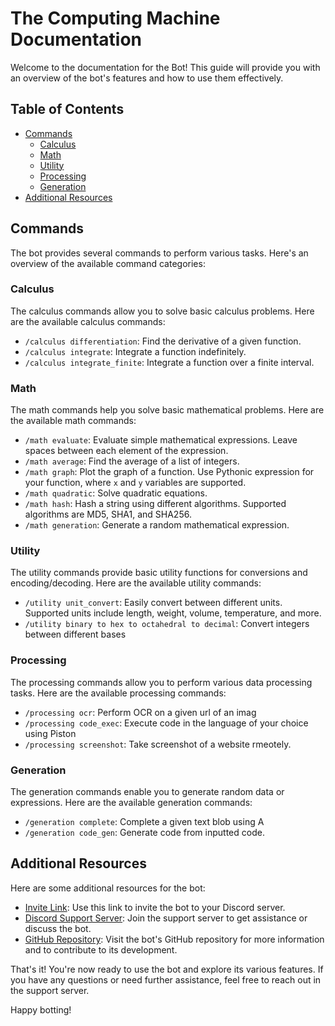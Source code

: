 # The Computing Machine Documentation

Welcome to the documentation for the Bot! This guide will provide you with an overview of the bot's features and how to use them effectively.

## Table of Contents
- [Commands](#commands)
  - [Calculus](#calculus)
  - [Math](#math)
  - [Utility](#utility)
  - [Processing](#processing)
  - [Generation](#generation)
- [Additional Resources](#additional-resources)

## Commands

The bot provides several commands to perform various tasks. Here's an overview of the available command categories:

### Calculus

The calculus commands allow you to solve basic calculus problems. Here are the available calculus commands:

- `/calculus differentiation`: Find the derivative of a given function.
- `/calculus integrate`: Integrate a function indefinitely.
- `/calculus integrate_finite`: Integrate a function over a finite interval.

### Math

The math commands help you solve basic mathematical problems. Here are the available math commands:

- `/math evaluate`: Evaluate simple mathematical expressions. Leave spaces between each element of the expression.
- `/math average`: Find the average of a list of integers.
- `/math graph`: Plot the graph of a function. Use Pythonic expression for your function, where `x` and `y` variables are supported.
- `/math quadratic`: Solve quadratic equations.
- `/math hash`: Hash a string using different algorithms. Supported algorithms are MD5, SHA1, and SHA256.
- `/math generation`: Generate a random mathematical expression.

### Utility

The utility commands provide basic utility functions for conversions and encoding/decoding. Here are the available utility commands:

- `/utility unit_convert`: Easily convert between different units. Supported units include length, weight, volume, temperature, and more.
- `/utility binary to hex to octahedral to decimal`: Convert integers between different bases

### Processing

The processing commands allow you to perform various data processing tasks. Here are the available processing commands:

- `/processing ocr`: Perform OCR on a given url of an imag
- `/processing code_exec`: Execute code in the language of your choice using Piston 
- `/processing screenshot`: Take screenshot of a website rmeotely.

### Generation

The generation commands enable you to generate random data or expressions. Here are the available generation commands:

- `/generation complete`: Complete a given text blob using A
- `/generation code_gen`: Generate code from inputted code.

## Additional Resources

Here are some additional resources for the bot:

- [Invite Link](https://t.ly/qWsI): Use this link to invite the bot to your Discord server.
- [Discord Support Server](([https://discord.gg/7buxasBDvc](https://discord.gg/7buxasBDvc))): Join the support server to get assistance or discuss the bot.
- [GitHub Repository](https://github.com/divine-architect/TCM-Docs): Visit the bot's GitHub repository for more information and to contribute to its development.

That's it! You're now ready to use the bot and explore its various features. If you have any questions or need further assistance, feel free to reach out in the support server.

Happy botting!
